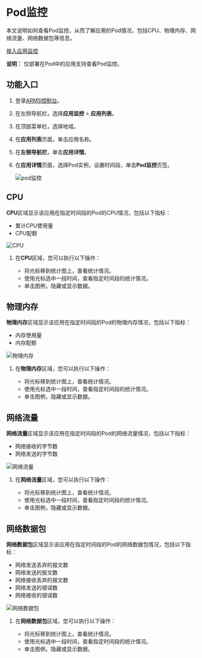 # Pod监控

本文说明如何查看Pod监控，从而了解应用的Pod情况，包括CPU、物理内存、网络流量、网络数据包等信息。

[接入应用监控](/cn.zh-CN/应用监控/接入应用监控/应用监控接入概述.md)

**说明：** 仅部署在Pod中的应用支持查看Pod监控。

## 功能入口

1.  登录[ARMS控制台](https://arms.console.aliyun.com/#/home)。

2.  在左侧导航栏，选择**应用监控** \> **应用列表**。

3.  在顶部菜单栏，选择地域。

4.  在**应用列表**页面，单击应用名称。

5.  在**左侧导航栏**，单击**应用详情**。

6.  在**应用详情**页面，选择Pod实例，设置时间段，单击**Pod监控**页签。

    ![pod监控](https://static-aliyun-doc.oss-accelerate.aliyuncs.com/assets/img/zh-CN/2080191161/p236424.png)


## CPU

**CPU**区域显示该应用在指定时间段的Pod的CPU情况，包括以下指标：

-   累计CPU使用量
-   CPU配额

![CPU](https://static-aliyun-doc.oss-accelerate.aliyuncs.com/assets/img/zh-CN/2080191161/p236432.png)

1.  在**CPU**区域，您可以执行以下操作：

    -   将光标移到统计图上，查看统计情况。
    -   使用光标选中一段时间，查看指定时间段的统计情况。
    -   单击图例，隐藏或显示数据。

## 物理内存

**物理内存**区域显示该应用在指定时间段的Pod的物理内存情况，包括以下指标：

-   内存使用量
-   内存配额

![物理内存](https://static-aliyun-doc.oss-accelerate.aliyuncs.com/assets/img/zh-CN/2080191161/p236434.png)

1.  在**物理内存**区域，您可以执行以下操作：

    -   将光标移到统计图上，查看统计情况。
    -   使用光标选中一段时间，查看指定时间段的统计情况。
    -   单击图例，隐藏或显示数据。

## 网络流量

**网络流量**区域显示该应用在指定时间段的Pod的网络流量情况，包括以下指标：

-   网络接收的字节数
-   网络发送的字节数

![网络流量](https://static-aliyun-doc.oss-accelerate.aliyuncs.com/assets/img/zh-CN/2080191161/p236437.png)

1.  在**网络流量**区域，您可以执行以下操作：

    -   将光标移到统计图上，查看统计情况。
    -   使用光标选中一段时间，查看指定时间段的统计情况。
    -   单击图例，隐藏或显示数据。

## 网络数据包

**网络数据包**区域显示该应用在指定时间段的Pod的网络数据包情况，包括以下指标：

-   网络发送丢弃的报文数
-   网络发送的报文数
-   网络接收丢弃的报文数
-   网络发送的错误数
-   网络接收的错误数

![网络数据包](https://static-aliyun-doc.oss-accelerate.aliyuncs.com/assets/img/zh-CN/3080191161/p236441.png)

1.  在**网络数据包**区域，您可以执行以下操作：

    -   将光标移到统计图上，查看统计情况。
    -   使用光标选中一段时间，查看指定时间段的统计情况。
    -   单击图例，隐藏或显示数据。

